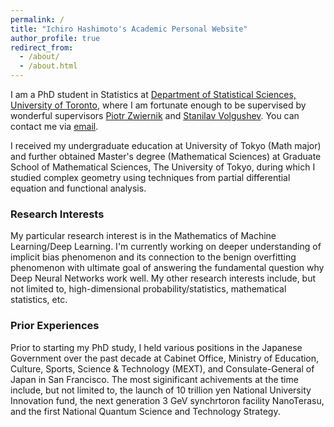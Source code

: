 ```yaml
---
permalink: /
title: "Ichiro Hashimoto's Academic Personal Website"
author_profile: true
redirect_from: 
  - /about/
  - /about.html
---
```


I am a PhD student in Statistics at [Department of Statistical Sciences, University of Toronto](https://www.statistics.utoronto.ca/), where I am fortunate enough to be supervised by wonderful supervisors [Piotr Zwiernik](https://pzwiernik.github.io/) and [Stanilav Volgushev](https://utstat.toronto.edu/stanislav/WebPage_Publ.html). You can contact me via [email](ichiro.hashimoto@mail.utoronto.ca).

I received my undergraduate education at University of Tokyo (Math major) and further obtained Master's degree (Mathematical Sciences) at Graduate School of Mathematical Sciences, The University of Tokyo, during which I studied complex geometry using techniques from partial differential equation and functional analysis.

<h3>Research Interests</h3>

My particular research interest is in the Mathematics of Machine Learning/Deep Learning. I'm currently working on deeper understanding of implicit bias phenomenon and its connection to the benign overfitting phenomenon with ultimate goal of answering the fundamental question why Deep Neural Networks work well. My other research interests include, but not limited to, high-dimensional probability/statistics, mathematical statistics, etc.

<h3>Prior Experiences</h3>

Prior to starting my PhD study, I held various positions in the Japanese Government over the past decade at Cabinet Office, Ministry of Education, Culture, Sports, Science & Technology (MEXT), and Consulate-General of Japan in San Francisco. The most siginificant achivements at the time include, but not limited to, the launch of 10 trillion yen National University Innovation fund, the next generation 3 GeV synchrtoron facility NanoTerasu, and the first National Quantum Science and Technology Strategy.

